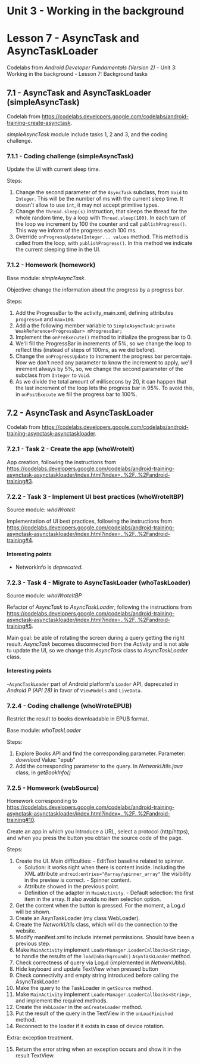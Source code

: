 # Unit 3 - Working in the background

# Lesson 7 - AsyncTask and AsyncTaskLoader

Codelabs from *Android Developer Fundamentals (Version 2)* - Unit 3: Working in the background - Lesson 7: Background tasks

## 7.1 - AsyncTask and AsyncTaskLoader (simpleAsyncTask)

Codelab from https://codelabs.developers.google.com/codelabs/android-training-create-asynctask.

*simpleAsyncTask* module include tasks 1, 2 and 3, and the coding challenge.

### 7.1.1 - Coding challenge (simpleAsyncTask)

Update the UI with current sleep time.

Steps:
  1. Change the second parameter of the `AsyncTask` subclass, from `Void` to `Integer`. This will be the number of ms with the current sleep time.
    It doesn't allow to use `int`, it may not accept primitive types.
  2. Change the `Thread.sleep(s)` instruction, that sleeps the thread for the whole random time, by a loop with `Thread.sleep(100)`. In each turn of the loop we increment by 100 the counter and call `publishProgress()`. This way we inform of the progress each 100 ms.
  3. Override `onProgressUpdate(Integer... values` method. This method is called from the loop, with `publishProgress()`. In this method we indicate the current sleeping time in the UI.
  
### 7.1.2 - Homework (homework)

Base module: *simpleAsyncTask*.

Objective: change the information about the progress by a progress bar.

Steps:
  1. Add the ProgressBar to the activity_main.xml, defining attributes `progress=0` and `max=100`.
  2. Add a the following member variable to `SimpleAsyncTask`:
    `private WeakReference<ProgressBar> mProgressBar;`
  3. Implement the `onPreExecute()` method to initialize the progress bar to 0.
  4. We'll fill the ProgressBar in increments of 5%, so we change the loop to reflect this (instead of steps of 100ms, as we did before).
  5. Change the `onProgressUpdate` to increment the progress bar percentaje. Now we don't need any parameter to know the increment to apply, we'll inrement always by 5%, so, we change the second parameter of the subclass from `Integer` to `Void`.
  6. As we divide the total amount of millisecons by 20, it can happen that the last increment of the loop lets the progress bar in 95%. To avoid this, in `onPostExecute` we fill the progress bar to 100%.
     
## 7.2 - AsyncTask and AsyncTaskLoader

Codelab from https://codelabs.developers.google.com/codelabs/android-training-asynctask-asynctaskloader.

### 7.2.1 - Task 2 - Create the app (whoWroteIt)

App creation, following the instructions from https://codelabs.developers.google.com/codelabs/android-training-asynctask-asynctaskloader/index.html?index=..%2F..%2Fandroid-training#3.

### 7.2.2 - Task 3 - Implement UI best practices (whoWroteItBP)

Source module: *whoWroteIt*

Implementation of UI best practices, following the instructions from https://codelabs.developers.google.com/codelabs/android-training-asynctask-asynctaskloader/index.html?index=..%2F..%2Fandroid-training#4.

#### Interesting points
  - NetworkInfo is *deprecated*.      

### 7.2.3 - Task 4 - Migrate to AsyncTaskLoader (whoTaskLoader)

Source module: *whoWroteItBP*

Refactor of *AsyncTask* to *AsyncTaskLoader*, following the instructions from https://codelabs.developers.google.com/codelabs/android-training-asynctask-asynctaskloader/index.html?index=..%2F..%2Fandroid-training#5.

Main goal: be able of rotating the screen during a query getting the right result. *AsyncTask* becomes disconnected from the *Activity* and is not able tu update the UI, so we change this *AsyncTask* class to *AsyncTaskLoader* class. 

#### Interesting points
  -`AsyncTaskLoader` part of Android platform's `Loader` API, deprecated in *Android P (API 28)* in favor of `ViewModels` and `LiveData`.


### 7.2.4 - Coding challenge (whoWroteEPUB)

Restrict the result to books downloadable in EPUB format.

Base module: *whoTaskLoader*

Steps:
  1. Explore Books API and find the corresponding parameter.
    Parameter: *download*
    Value: "epub"
  2. Add the corresponding parameter to the query.
    In *NetworkUtils.java* class, in *getBookInfo()*
    
### 7.2.5 - Homework (webSource)

Homework corresponding to https://codelabs.developers.google.com/codelabs/android-training-asynctask-asynctaskloader/index.html?index=..%2F..%2Fandroid-training#10.

Create an app in which you introduce a URL, select a protocol (http/https), and when you press the button you obtain the source code of the page.   

Steps:
  1. Create the UI.
    Main difficulties:
    - EditText baseline related to spinner.
      - Solution: it works right when there is content inside. Including the XML attribute `android:entries="@array/spinner_array"` the visibility in the preview is correct.
    - Spinner content.
      - Attribute showed in the previous point.
      - Definition of the adapter in `MainActivity`.
    - Default selection: the first item in the array. It also avoids no item selection option.
  2. Get the content when the button is pressed. For the moment, a Log.d will be shown.
  3. Create an AsynTaskLoader (my class WebLoader).
  4. Create the *NetworkUtils* class, which will do the connection to the website.
  5. Modify manifest.xml to include internet permissions. Should have been a previous step.
  6. Make `MainActivity` implement `LoaderManager.LoaderCallbacks<String>`, to handle the results of the `loadInBackground()` `AsynTaskLoader` method.
  7. Check correctness of query via Log.d (implemented in *NetworkUtils*).
  8. Hide keyboard and update TextView when pressed button
  9. Check connectivity and empty string introduced before calling the AsyncTaskLoader
  10. Make the query to the TaskLoader in `getSource` method.
  11. Make `MainActivity` implement `LoaderManager.LoaderCallbacks<String>`, and implement the required methods.
  12. Create the `WebLoader` in the `onCreateLoader` method.
  13. Put the result of the query in the TextView in the `onLoadFinished` method.
  14. Reconnect to the loader if it exists in case of device rotation.

Extra: exception treatment.

  15. Return the error string when an exception occurs and show it in the result TextView.